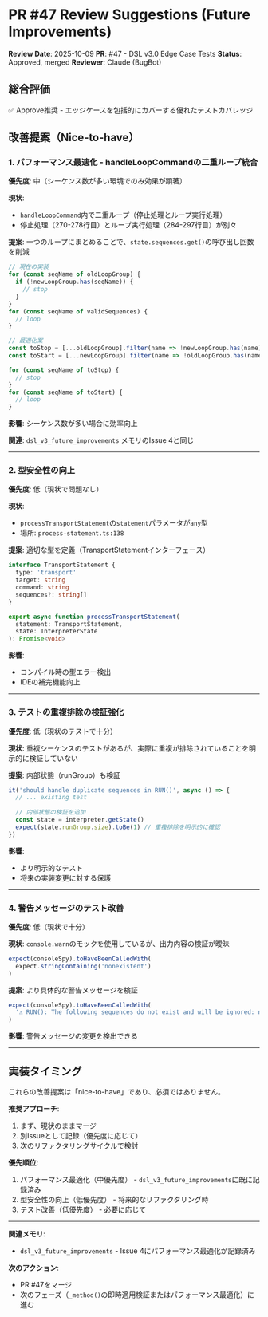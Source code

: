 # PR #47 Review Suggestions (Future Improvements)

**Review Date**: 2025-10-09
**PR**: #47 - DSL v3.0 Edge Case Tests
**Status**: Approved, merged
**Reviewer**: Claude (BugBot)

## 総合評価
✅ Approve推奨 - エッジケースを包括的にカバーする優れたテストカバレッジ

## 改善提案（Nice-to-have）

### 1. パフォーマンス最適化 - handleLoopCommandの二重ループ統合

**優先度**: 中（シーケンス数が多い環境でのみ効果が顕著）

**現状**:
- `handleLoopCommand`内で二重ループ（停止処理とループ実行処理）
- 停止処理（270-278行目）とループ実行処理（284-297行目）が別々

**提案**:
一つのループにまとめることで、`state.sequences.get()`の呼び出し回数を削減

```typescript
// 現在の実装
for (const seqName of oldLoopGroup) {
  if (!newLoopGroup.has(seqName)) {
    // stop
  }
}
for (const seqName of validSequences) {
  // loop
}

// 最適化案
const toStop = [...oldLoopGroup].filter(name => !newLoopGroup.has(name))
const toStart = [...newLoopGroup].filter(name => !oldLoopGroup.has(name))

for (const seqName of toStop) {
  // stop
}
for (const seqName of toStart) {
  // loop
}
```

**影響**: シーケンス数が多い場合に効率向上

**関連**: `dsl_v3_future_improvements` メモリのIssue 4と同じ

---

### 2. 型安全性の向上

**優先度**: 低（現状で問題なし）

**現状**:
- `processTransportStatement`の`statement`パラメータが`any`型
- 場所: `process-statement.ts:138`

**提案**:
適切な型を定義（TransportStatementインターフェース）

```typescript
interface TransportStatement {
  type: 'transport'
  target: string
  command: string
  sequences?: string[]
}

export async function processTransportStatement(
  statement: TransportStatement,
  state: InterpreterState
): Promise<void>
```

**影響**: 
- コンパイル時の型エラー検出
- IDEの補完機能向上

---

### 3. テストの重複排除の検証強化

**優先度**: 低（現状のテストで十分）

**現状**:
重複シーケンスのテストがあるが、実際に重複が排除されていることを明示的に検証していない

**提案**:
内部状態（runGroup）も検証

```typescript
it('should handle duplicate sequences in RUN()', async () => {
  // ... existing test
  
  // 内部状態の検証を追加
  const state = interpreter.getState()
  expect(state.runGroup.size).toBe(1) // 重複排除を明示的に確認
})
```

**影響**: 
- より明示的なテスト
- 将来の実装変更に対する保護

---

### 4. 警告メッセージのテスト改善

**優先度**: 低（現状で十分）

**現状**:
`console.warn`のモックを使用しているが、出力内容の検証が曖昧

```typescript
expect(consoleSpy).toHaveBeenCalledWith(
  expect.stringContaining('nonexistent')
)
```

**提案**:
より具体的な警告メッセージを検証

```typescript
expect(consoleSpy).toHaveBeenCalledWith(
  '⚠️ RUN(): The following sequences do not exist and will be ignored: nonexistent'
)
```

**影響**: 警告メッセージの変更を検出できる

---

## 実装タイミング

これらの改善提案は「nice-to-have」であり、必須ではありません。

**推奨アプローチ**:
1. まず、現状のままマージ
2. 別Issueとして記録（優先度に応じて）
3. 次のリファクタリングサイクルで検討

**優先順位**:
1. パフォーマンス最適化（中優先度） - `dsl_v3_future_improvements`に既に記録済み
2. 型安全性の向上（低優先度） - 将来的なリファクタリング時
3. テスト改善（低優先度） - 必要に応じて

---

**関連メモリ**:
- `dsl_v3_future_improvements` - Issue 4にパフォーマンス最適化が記録済み

**次のアクション**:
- PR #47をマージ
- 次のフェーズ（`_method()`の即時適用検証またはパフォーマンス最適化）に進む
